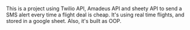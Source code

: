 This is a project using Twilio API, Amadeus API and sheety API to send a SMS alert every time a flight deal is cheap. It's using real time flights, and stored in a google sheet. Also, it's built as OOP.
